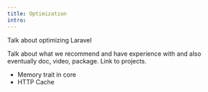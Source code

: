 ```yaml
---
title: Optimization
intro: 
---
```

Talk about optimizing Laravel

Talk about what we recommend and have experience with and also eventually doc, video, package. Link to projects.

- Memory trait in core
- HTTP Cache
